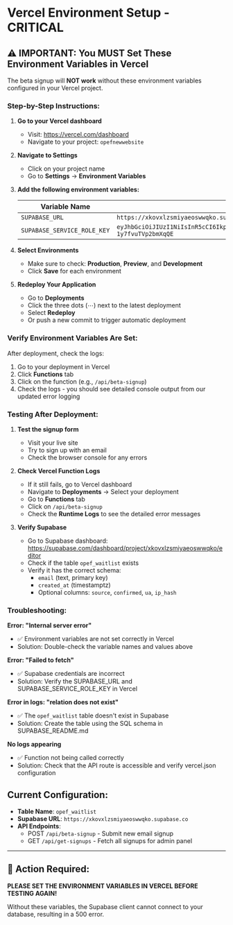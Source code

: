 # Vercel Environment Setup - CRITICAL

## ⚠️ IMPORTANT: You MUST Set These Environment Variables in Vercel

The beta signup will **NOT work** without these environment variables configured in your Vercel project.

### Step-by-Step Instructions:

1. **Go to your Vercel dashboard**
   - Visit: https://vercel.com/dashboard
   - Navigate to your project: `opefnewwebsite`

2. **Navigate to Settings**
   - Click on your project name
   - Go to **Settings** → **Environment Variables**

3. **Add the following environment variables:**

   | Variable Name | Value |
   |--------------|-------|
   | `SUPABASE_URL` | `https://xkovxlzsmiyaeoswwqko.supabase.co` |
   | `SUPABASE_SERVICE_ROLE_KEY` | `eyJhbGciOiJIUzI1NiIsInR5cCI6IkpXVCJ9.eyJpc3MiOiJzdXBhYmFzZSIsInJlZiI6Inhrb3Z4bHpzbWl5YWVvc3d3cWtvIiwicm9sZSI6InNlcnZpY2Vfcm9sZSIsImlhdCI6MTc2MTU4NjcyMCwiZXhwIjoyMDc3MTYyNzIwfQ.OgkUucWYC0cvjQdwYm8boTRXQU-1y7fvuTVp2bmXqQE` |

4. **Select Environments**
   - Make sure to check: **Production**, **Preview**, and **Development**
   - Click **Save** for each environment

5. **Redeploy Your Application**
   - Go to **Deployments**
   - Click the three dots (⋯) next to the latest deployment
   - Select **Redeploy**
   - Or push a new commit to trigger automatic deployment

### Verify Environment Variables Are Set:

After deployment, check the logs:
1. Go to your deployment in Vercel
2. Click **Functions** tab
3. Click on the function (e.g., `/api/beta-signup`)
4. Check the logs - you should see detailed console output from our updated error logging

### Testing After Deployment:

1. **Test the signup form**
   - Visit your live site
   - Try to sign up with an email
   - Check the browser console for any errors

2. **Check Vercel Function Logs**
   - If it still fails, go to Vercel dashboard
   - Navigate to **Deployments** → Select your deployment
   - Go to **Functions** tab
   - Click on `/api/beta-signup`
   - Check the **Runtime Logs** to see the detailed error messages

3. **Verify Supabase**
   - Go to Supabase dashboard: https://supabase.com/dashboard/project/xkovxlzsmiyaeoswwqko/editor
   - Check if the table `opef_waitlist` exists
   - Verify it has the correct schema:
     - `email` (text, primary key)
     - `created_at` (timestamptz)
     - Optional columns: `source`, `confirmed`, `ua`, `ip_hash`

### Troubleshooting:

**Error: "Internal server error"**
- ✅ Environment variables are not set correctly in Vercel
- Solution: Double-check the variable names and values above

**Error: "Failed to fetch"**
- ✅ Supabase credentials are incorrect
- Solution: Verify the SUPABASE_URL and SUPABASE_SERVICE_ROLE_KEY in Vercel

**Error in logs: "relation does not exist"**
- ✅ The `opef_waitlist` table doesn't exist in Supabase
- Solution: Create the table using the SQL schema in SUPABASE_README.md

**No logs appearing**
- ✅ Function not being called correctly
- Solution: Check that the API route is accessible and verify vercel.json configuration

## Current Configuration:

- **Table Name**: `opef_waitlist`
- **Supabase URL**: `https://xkovxlzsmiyaeoswwqko.supabase.co`
- **API Endpoints**:
  - POST `/api/beta-signup` - Submit new email signup
  - GET `/api/get-signups` - Fetch all signups for admin panel

---

## 🚨 Action Required:

**PLEASE SET THE ENVIRONMENT VARIABLES IN VERCEL BEFORE TESTING AGAIN!**

Without these variables, the Supabase client cannot connect to your database, resulting in a 500 error.
